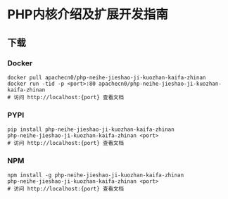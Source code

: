 # PHP内核介绍及扩展开发指南

## 下载

### Docker

```
docker pull apachecn0/php-neihe-jieshao-ji-kuozhan-kaifa-zhinan
docker run -tid -p <port>:80 apachecn0/php-neihe-jieshao-ji-kuozhan-kaifa-zhinan
# 访问 http://localhost:{port} 查看文档
```

### PYPI

```
pip install php-neihe-jieshao-ji-kuozhan-kaifa-zhinan
php-neihe-jieshao-ji-kuozhan-kaifa-zhinan <port>
# 访问 http://localhost:{port} 查看文档
```

### NPM

```
npm install -g php-neihe-jieshao-ji-kuozhan-kaifa-zhinan
php-neihe-jieshao-ji-kuozhan-kaifa-zhinan <port>
# 访问 http://localhost:{port} 查看文档
```